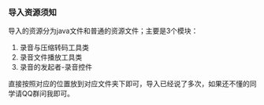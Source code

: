 ### 导入资源须知

导入的资源分为java文件和普通的资源文件；主要是3个模块：

1. 录音与压缩转码工具类
2. 录音文件播放工具类
3. 录音的发起者-录音控件



直接按照对应的位置放到对应文件夹下即可，导入已经说了多次，如果还不懂的同学请QQ群问我即可。